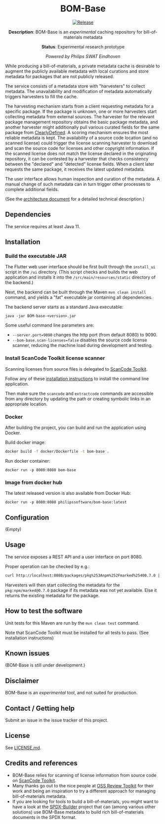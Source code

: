 <div align="center">

# BOM-Base

[![Release](https://img.shields.io/github/release/philips-software/bom-base.svg)](https://github.com/philips-software/bom-base/releases)

**Description**: BOM-Base is an _experimental_ caching repository for
bill-of-materials metadata

**Status**: Experimental research prototype

_Powered by Philips SWAT Eindhoven_

</div>

While producing a bill-of-materials, a private metadata cache is desirable to
augment the publicly available metadata with local curations and store metadata
for packages that are not publicly released.

The service consists of a metadata store with "harvesters" to collect metadata.
The unavailability and modification of metadata automatically triggers
harvesters to fill the cache.

The harvesting mechanism starts from a client requesting metadata for a specific
package. If the package is unknown, one or more harvesters start collecting
metadata from external sources. The harvester for the relevant package
management repository obtains the basic package metadata, and another harvester
might additionally pull various curated fields for the same package
from [ClearlyDefined](https://clearlydefined.io). A scoring mechanism ensures
the most reliable metadata is kept. The availability of a source code location
(and no scanned license) could trigger the license scanning harvester to
download and scan the source code for licenses and other copyright information.
If the scanned license does not match the license declared in the originating
repository, it can be contested by a harvester that checks consistency between
the "declared" and "detected" license fields. When a client later requests the
same package, it receives the latest updated metadata.

The user interface allows human inspection and curation of the metadata. A
manual change of such metadata can in turn trigger other processes to complete
additional fields.

(See the [architecture document](docs/architecture.md) for a detailed technical
description.)

## Dependencies

The service requires at least Java 11.

## Installation

### Build the executable JAR

The Flutter web user interface should be first built through the `install_ui`
script in the `/ui` directory. (This script checks and builds the web
application and installs it into the `/src/main/resources/static` directory of
the backend.)

Next, the backend can be built through the Maven `mvn clean install` command,
and yields a "fat" executable jar containing all dependencies.

The backend server starts as a standard Java executable:
```
java -jar BOM-base-<version>.jar
```

Some useful command line parameters are:

- `--server.port=9090` changes the http port (from default 8080) to 9090.
- `--bom-base.scan-licenses=false` disables the source code license scanner,
  reducing the machine load during development and testing.

### Install ScanCode Toolkit license scanner

Scanning licenses from source files is delegated
to [ScanCode Toolkit](https://github.com/nexB/scancode-toolkit).

Follow any of
these [installation instructions](https://scancode-toolkit.readthedocs.io/en/latest/getting-started/install.html)
to install the command line application.

Then make sure the `scancode` and `extractcode` commands are accessible from
any directory by updating the path or creating symbolic links in an appropriate
location.

### Docker

After building the project, you can build and run the application using Docker.

Build docker image:

```bash
docker build -f docker/Dockerfile -t bom-base .
```

Run docker container:

```
docker run -p 8080:8080 bom-base
```

### Image from docker hub

The latest released version is also available from Docker Hub:

```
docker run -p 8080:8080 philipssoftware/bom-base:latest
```

## Configuration

(Empty)

## Usage

The service exposes a REST API and a user interface on port 8080.

Proper operation can be checked by e.g.:

```sh
curl http://localhost:8080/packages/pkg%253Anpm%252Fmarked%25400.7.0 | jq
```

Harvesters will then start collecting the metadata for
the `pkg:npm/marked@0.7.0`
package if its metadata was not yet available. Else it returns the existing
metadata for the package.

## How to test the software

Unit tests for this Maven are run by the `mvn clean test` command.

Note that ScanCode Toolkit must be installed for all tests to pass. (See
installation instructions)

## Known issues

(BOM-Base is still under development.)

## Disclaimer

BOM-Base is an _experimental_ tool, and not suited for production.

## Contact / Getting help

Submit an issue in the issue tracker of this project.

## License

See [LICENSE.md](LICENSE.md).

## Credits and references

- BOM-Base relies for scanning of license information from source code
  on [ScanCode Toolkit](https://github.com/nexB/scancode-toolkit).
- Many thanks go out to the nice people
  at [OSS Review Toolkit](https://github.com/oss-review-toolkit/ort) for their
  work and being an inspiration to try a different approach for managing
  bill-of-materials metadata.
- If you are looking for tools to build a bill-of-materials, you might want to
  have a look at
  the [SPDX-Builder](https://github.com/philips-software/spdx-builder) project
  that can (among various other solutions) use BOM-Base metadata to build 
  rich bill-of-materials documents in the SPDX format.
